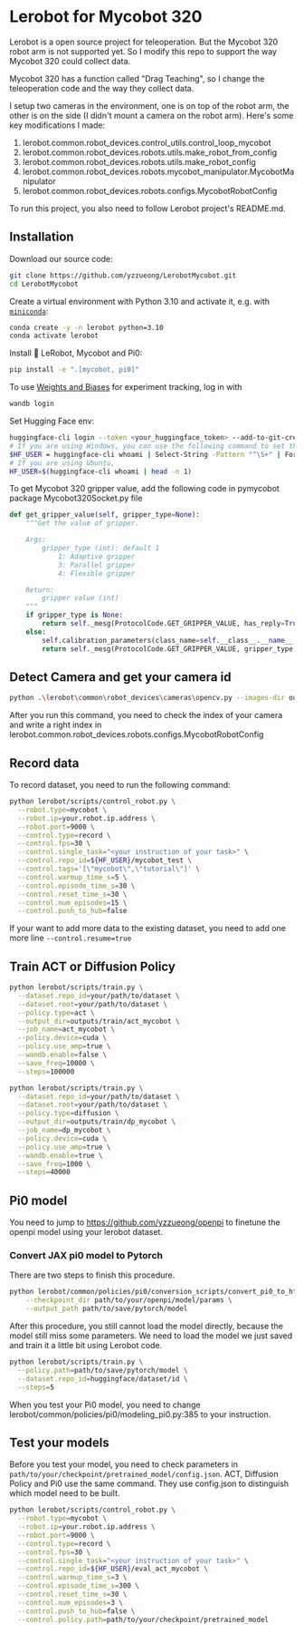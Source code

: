 # Lerobot for Mycobot 320

Lerobot is a open source project for teleoperation.
But the Mycobot 320 robot arm is not supported yet. So I modify this repo to support the way Mycobot 320 could collect data.

Mycobot 320 has a function called "Drag Teaching", so I change the teleoperation code and the way they collect data.

I setup two cameras in the environment, one is on top of the robot arm, the other is on the side (I didn't mount a camera on the robot arm).
Here's some key modifications I made:
1. lerobot.common.robot_devices.control_utils.control_loop_mycobot
2. lerobot.common.robot_devices.robots.utils.make_robot_from_config
3. lerobot.common.robot_devices.robots.utils.make_robot_config
4. lerobot.common.robot_devices.robots.mycobot_manipulator.MycobotManipulator
5. lerobot.common.robot_devices.robots.configs.MycobotRobotConfig

To run this project, you also need to follow Lerobot project's README.md.

## Installation

Download our source code:
```bash
git clone https://github.com/yzzueong/LerobotMycobot.git
cd LerobotMycobot
```

Create a virtual environment with Python 3.10 and activate it, e.g. with [`miniconda`](https://docs.anaconda.com/free/miniconda/index.html):
```bash
conda create -y -n lerobot python=3.10
conda activate lerobot
```

Install 🤗 LeRobot, Mycobot and Pi0:
```bash
pip install -e ".[mycobot, pi0]"
```

To use [Weights and Biases](https://docs.wandb.ai/quickstart) for experiment tracking, log in with
```bash
wandb login
```

Set Hugging Face env:
```bash
huggingface-cli login --token <your_huggingface_token> --add-to-git-credential
# If you are using Windows, you can use the following command to set the environment variable:
$HF_USER = huggingface-cli whoami | Select-String -Pattern "^\S+" | ForEach-Object { $_.Matches.Value }
# If you are using Ubuntu,
HF_USER=$(huggingface-cli whoami | head -n 1)
```

To get Mycobot 320 gripper value, add the following code in pymycobot package Mycobot320Socket.py file
```python
def get_gripper_value(self, gripper_type=None):
    """Get the value of gripper.

    Args:
        gripper_type (int): default 1
            1: Adaptive gripper
            3: Parallel gripper
            4: Flexible gripper

    Return:
        gripper value (int)
    """
    if gripper_type is None:
        return self._mesg(ProtocolCode.GET_GRIPPER_VALUE, has_reply=True)
    else:
        self.calibration_parameters(class_name=self.__class__.__name__, gripper_type=gripper_type)
        return self._mesg(ProtocolCode.GET_GRIPPER_VALUE, gripper_type, has_reply=True)
```

## Detect Camera and get your camera id
```bash
python .\lerobot\common\robot_devices\cameras\opencv.py --images-dir outputs/images_from_opencv_cameras
```
After you run this command, you need to check the index of your camera and write a right index in lerobot.common.robot_devices.robots.configs.MycobotRobotConfig 

## Record data
To record dataset, you need to run the following command:
```bash
python lerobot/scripts/control_robot.py \
  --robot.type=mycobot \
  --robot.ip=your.robot.ip.address \
  --robot.port=9000 \
  --control.type=record \
  --control.fps=30 \
  --control.single_task="<your instruction of your task>" \
  --control.repo_id=${HF_USER}/mycobot_test \
  --control.tags='[\"mycobot\",\"tutorial\"]' \
  --control.warmup_time_s=5 \
  --control.episode_time_s=30 \
  --control.reset_time_s=30 \
  --control.num_episodes=15 \
  --control.push_to_hub=false
```
If your want to add more data to the existing dataset, you need to add one more line `--control.resume=true`

## Train ACT or Diffusion Policy
```bash
python lerobot/scripts/train.py \
  --dataset.repo_id=your/path/to/dataset \
  --dataset.root=your/path/to/dataset \
  --policy.type=act \
  --output_dir=outputs/train/act_mycobot \
  --job_name=act_mycobot \
  --policy.device=cuda \
  --policy.use_amp=true \
  --wandb.enable=false \
  --save_freq=10000 \
  --steps=100000 

python lerobot/scripts/train.py \
  --dataset.repo_id=your/path/to/dataset \
  --dataset.root=your/path/to/dataset \
  --policy.type=diffusion \
  --output_dir=outputs/train/dp_mycobot \
  --job_name=dp_mycobot \
  --policy.device=cuda \
  --policy.use_amp=true \
  --wandb.enable=true \
  --save_freq=1000 \
  --steps=40000

```

## Pi0 model
You need to jump to https://github.com/yzzueong/openpi to finetune the openpi model using your lerobot dataset.

### Convert JAX pi0 model to Pytorch
There are two steps to finish this procedure.
```bash
python lerobot/common/policies/pi0/conversion_scripts/convert_pi0_to_hf_lerobot.py \
    --checkpoint_dir path/to/your/openpi/model/params \
    --output_path path/to/save/pytorch/model
```
After this procedure, you still cannot load the model directly, because the model still miss some parameters.
We need to load the model we just saved and train it a little bit using Lerobot code.
```bash
python lerobot/scripts/train.py \
  --policy.path=path/to/save/pytorch/model \
  --dataset.repo_id=huggingface/dataset/id \
  --steps=5
```
When you test your Pi0 model, you need to change lerobot/common/policies/pi0/modeling_pi0.py:385 to your instruction.

## Test your models
Before you test your model, you need to check parameters in `path/to/your/checkpoint/pretrained_model/config.json`.
ACT, Diffusion Policy and Pi0 use the same command. They use config.json to distinguish which model need to be built.
```bash
python lerobot/scripts/control_robot.py \
  --robot.type=mycobot \
  --robot.ip=your.robot.ip.address \
  --robot.port=9000 \
  --control.type=record \
  --control.fps=30 \
  --control.single_task="<your instruction of your task>" \
  --control.repo_id=${HF_USER}/eval_act_mycobot \
  --control.warmup_time_s=3 \
  --control.episode_time_s=300 \
  --control.reset_time_s=30 \
  --control.num_episodes=3 \
  --control.push_to_hub=false \
  --control.policy.path=path/to/your/checkpoint/pretrained_model 

```
